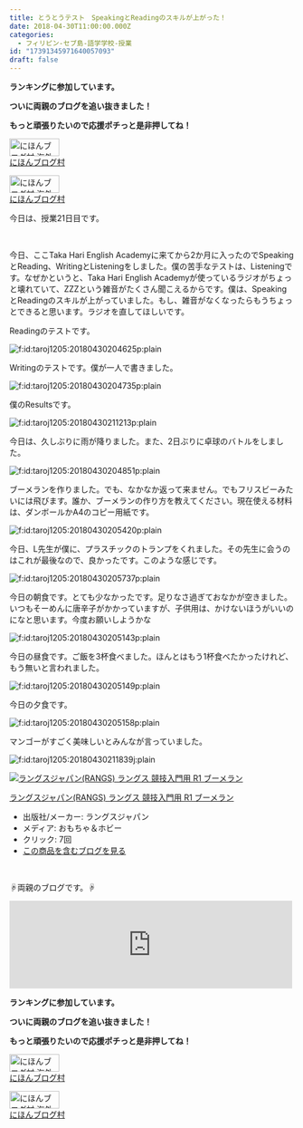 ```yaml
---
title: とうとうテスト　SpeakingとReadingのスキルが上がった！
date: 2018-04-30T11:00:00.000Z
categories:
  - フィリピン-セブ島-語学学校-授業
id: "17391345971640057093"
draft: false
---
```

<p><strong>ランキングに参加しています。</strong></p>
<p><strong>ついに両親のブログを追い抜きました！</strong></p>
<p><strong>もっと頑張りたいので応援ポチっと是非押してね！</strong></p>
<p><a href="//overseas.blogmura.com/studyabroad_parent/ranking.html"><img src="//overseas.blogmura.com/studyabroad_parent/img/studyabroad_parent88_31.gif" alt="にほんブログ村 海外生活ブログ 親子留学・ジュニア留学へ" width="88" height="31" border="0" /></a><br /><a href="//overseas.blogmura.com/studyabroad_parent/ranking.html">にほんブログ村</a></p>
<p><a href="//overseas.blogmura.com/cebu/ranking.html"><img src="//overseas.blogmura.com/cebu/img/cebu88_31.gif" alt="にほんブログ村 海外生活ブログ セブ島情報へ" width="88" height="31" border="0" /></a><br /><a href="//overseas.blogmura.com/cebu/ranking.html">にほんブログ村</a></p>
<p>今日は、授業21日目です。</p>
<p> </p>
<p>今日、ここTaka Hari English Academyに来てから2か月に入ったのでSpeakingとReading、WritingとListeningをしました。僕の苦手なテストは、Listeningです。なぜかというと、Taka Hari English Academyが使っているラジオがちょっと壊れていて、ZZZという雑音がたくさん聞こえるからです。僕は、SpeakingとReadingのスキルが上がっていました。もし、雑音がなくなったらもうちょっとできると思います。ラジオを直してほしいです。</p>
<p>Readingのテストです。</p>
<p><img class="hatena-fotolife" title="f:id:taroj1205:20180430204625p:plain" src="https://cdn-ak.f.st-hatena.com/images/fotolife/t/taroj1205/20180430/20180430204625.png" alt="f:id:taroj1205:20180430204625p:plain" /></p>
<p>Writingのテストです。僕が一人で書きました。</p>
<p><img class="hatena-fotolife" title="f:id:taroj1205:20180430204735p:plain" src="https://cdn-ak.f.st-hatena.com/images/fotolife/t/taroj1205/20180430/20180430204735.png" alt="f:id:taroj1205:20180430204735p:plain" /></p>
<p>僕のResultsです。</p>
<p><img class="hatena-fotolife" title="f:id:taroj1205:20180430211213p:plain" src="https://cdn-ak.f.st-hatena.com/images/fotolife/t/taroj1205/20180430/20180430211213.png" alt="f:id:taroj1205:20180430211213p:plain" /></p>
<p>今日は、久しぶりに雨が降りました。また、2日ぶりに卓球のバトルをしました。</p>
<p><img class="hatena-fotolife" title="f:id:taroj1205:20180430204851p:plain" src="https://cdn-ak.f.st-hatena.com/images/fotolife/t/taroj1205/20180430/20180430204851.png" alt="f:id:taroj1205:20180430204851p:plain" /></p>
<p>ブーメランを作りました。でも、なかなか返って来ません。でもフリスビーみたいには飛びます。誰か、ブーメランの作り方を教えてください。現在使える材料は、ダンボールかA4のコピー用紙です。</p>
<p><img class="hatena-fotolife" title="f:id:taroj1205:20180430205420p:plain" src="https://cdn-ak.f.st-hatena.com/images/fotolife/t/taroj1205/20180430/20180430205420.png" alt="f:id:taroj1205:20180430205420p:plain" /></p>
<p>今日、L先生が僕に、プラスチックのトランプをくれました。その先生に会うのはこれが最後なので、良かったです。このような感じです。</p>
<p><img class="hatena-fotolife" title="f:id:taroj1205:20180430205737p:plain" src="https://cdn-ak.f.st-hatena.com/images/fotolife/t/taroj1205/20180430/20180430205737.png" alt="f:id:taroj1205:20180430205737p:plain" /></p>
<p>今日の朝食です。とても少なかったです。足りなさ過ぎておなかが空きました。いつもそーめんに唐辛子がかかっていますが、子供用は、かけないほうがいいのになと思います。今度お願いしようかな</p>
<p><img class="hatena-fotolife" title="f:id:taroj1205:20180430205143p:plain" src="https://cdn-ak.f.st-hatena.com/images/fotolife/t/taroj1205/20180430/20180430205143.png" alt="f:id:taroj1205:20180430205143p:plain" /></p>
<p>今日の昼食です。ご飯を3杯食べました。ほんとはもう1杯食べたかったけれど、もう無いと言われました。</p>
<p><img class="hatena-fotolife" title="f:id:taroj1205:20180430205149p:plain" src="https://cdn-ak.f.st-hatena.com/images/fotolife/t/taroj1205/20180430/20180430205149.png" alt="f:id:taroj1205:20180430205149p:plain" /></p>
<p>今日の夕食です。</p>
<p><img class="hatena-fotolife" title="f:id:taroj1205:20180430205158p:plain" src="https://cdn-ak.f.st-hatena.com/images/fotolife/t/taroj1205/20180430/20180430205158.png" alt="f:id:taroj1205:20180430205158p:plain" /></p>
<p>マンゴーがすごく美味しいとみんなが言っていました。</p>
<p><img class="hatena-fotolife" title="f:id:taroj1205:20180430211839j:plain" src="https://cdn-ak.f.st-hatena.com/images/fotolife/t/taroj1205/20180430/20180430211839.jpg" alt="f:id:taroj1205:20180430211839j:plain" /></p>
<div class="freezed">
<div class="hatena-asin-detail"><a href="http://www.amazon.co.jp/exec/obidos/ASIN/B006HC4RQ8/taroj1205-hatena-22/"><img class="hatena-asin-detail-image" title="ラングスジャパン(RANGS) ラングス 競技入門用 R1 ブーメラン" src="https://images-fe.ssl-images-amazon.com/images/I/31dyF5OzbOL._SL160_.jpg" alt="ラングスジャパン(RANGS) ラングス 競技入門用 R1 ブーメラン" /></a>
<div class="hatena-asin-detail-info">
<p class="hatena-asin-detail-title"><a href="http://www.amazon.co.jp/exec/obidos/ASIN/B006HC4RQ8/taroj1205-hatena-22/">ラングスジャパン(RANGS) ラングス 競技入門用 R1 ブーメラン</a></p>
<ul>
<li><span class="hatena-asin-detail-label">出版社/メーカー:</span> ラングスジャパン</li>
<li><span class="hatena-asin-detail-label">メディア:</span> おもちゃ＆ホビー</li>
<li><span class="hatena-asin-detail-label">クリック</span>: 7回</li>
<li><a href="http://d.hatena.ne.jp/asin/B006HC4RQ8/taroj1205-hatena-22" target="_blank">この商品を含むブログを見る</a></li>
</ul>
</div>
<div class="hatena-asin-detail-foot"> </div>
</div>
</div>
<p>☟両親のブログです。☟</p>
<p><iframe class="embed-card embed-webcard" style="display: block; width: 100%; height: 155px; max-width: 500px; margin: 10px 0px;" title="JapaNewZean" src="https://hatenablog-parts.com/embed?url=http%3A%2F%2Fjapanewzean.poyo.jp%2F" frameborder="0" scrolling="no"></iframe></p>
<p><strong>ランキングに参加しています。</strong></p>
<p><strong>ついに両親のブログを追い抜きました！</strong></p>
<p><strong>もっと頑張りたいので応援ポチっと是非押してね！</strong></p>
<p><a href="//overseas.blogmura.com/studyabroad_parent/ranking.html"><img src="//overseas.blogmura.com/studyabroad_parent/img/studyabroad_parent88_31.gif" alt="にほんブログ村 海外生活ブログ 親子留学・ジュニア留学へ" width="88" height="31" border="0" /></a><br /><a href="//overseas.blogmura.com/studyabroad_parent/ranking.html">にほんブログ村</a></p>
<p><a href="//overseas.blogmura.com/cebu/ranking.html"><img src="//overseas.blogmura.com/cebu/img/cebu88_31.gif" alt="にほんブログ村 海外生活ブログ セブ島情報へ" width="88" height="31" border="0" /></a><br /><a href="//overseas.blogmura.com/cebu/ranking.html">にほんブログ村</a></p>
